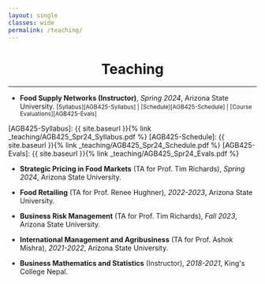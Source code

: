 ```yaml
---
layout: single
classes: wide
permalink: /teaching/
---
```


# <center> Teaching </center>
---

* **Food Supply Networks (Instructor)**, *Spring 2024*, Arizona State University. 
<small>[Syllabus][AGB425-Syllabus] | [Schedule][AGB425-Schedule] | [Course Evaluations][AGB425-Evals]</small>

[AGB425-Syllabus]: {{ site.baseurl }}{% link _teaching/AGB425_Spr24_Syllabus.pdf %}
[AGB425-Schedule]: {{ site.baseurl }}{% link _teaching/AGB425_Spr24_Schedule.pdf %}
[AGB425-Evals]: {{ site.baseurl }}{% link _teaching/AGB425_Spr24_Evals.pdf %}

* **Strategic Pricing in Food Markets** (TA for Prof. Tim Richards), *Spring 2024*, Arizona State University.
  
* **Food Retailing** (TA for Prof. Renee Hughner), *2022-2023*, Arizona State University.

* **Business Risk Management** (TA for Prof. Tim Richards), *Fall 2023*, Arizona State University.

* **International Management and Agribusiness** (TA for Prof. Ashok Mishra), *2021-2022*, Arizona State University.

* **Business Mathematics and Statistics** (Instructor), *2018-2021*, King's College Nepal.
